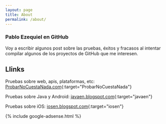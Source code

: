```yaml
---
layout: page
title: About
permalink: /about/
---
```


### Pablo Ezequiel en GitHub

Voy a escribir algunos post sobre las pruebas, éxitos y fracasos al intentar
compilar algunos de los proyectos de GitHub que me interesen.


## Llinks

Pruebas sobre web, apis, plataformas, etc:
[ProbarNoCuestaNada.com][ProbarNoCuestaNada.com]{:target="ProbarNoCuestaNada"}

Pruebas sobre Java y Android:
[javaen.blogspot.com][javaen.blogspot.com]{:target="javaen"}

Pruebas sobre iOS:
[iosen.blogspot.com][iosen.blogspot.com]{:target="iosen"}


{% include google-adsense.html %}

[ProbarNoCuestaNada.com]: http://www.probarnocuestanada.com
[javaen.blogspot.com]:    http://javaen.blogspot.com
[iosen.blogspot.com]:     http://iosen.blogspot.com  
